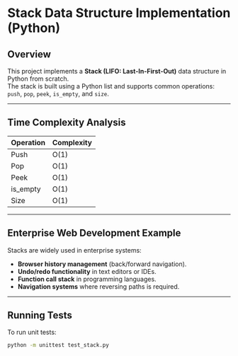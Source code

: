 # Stack Data Structure Implementation (Python)

## Overview
This project implements a **Stack (LIFO: Last-In-First-Out)** data structure in Python from scratch.  
The stack is built using a Python list and supports common operations: `push`, `pop`, `peek`, `is_empty`, and `size`.

---

## Time Complexity Analysis

| Operation   | Complexity |
|-------------|------------|
| Push        | O(1)       |
| Pop         | O(1)       |
| Peek        | O(1)       |
| is_empty    | O(1)       |
| Size        | O(1)       |

---

## Enterprise Web Development Example
Stacks are widely used in enterprise systems:
- **Browser history management** (back/forward navigation).
- **Undo/redo functionality** in text editors or IDEs.
- **Function call stack** in programming languages.
- **Navigation systems** where reversing paths is required.

---

## Running Tests
To run unit tests:
```bash
python -m unittest test_stack.py

